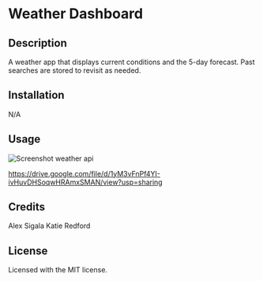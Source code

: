 # Weather Dashboard

## Description
A weather app that displays current conditions and the 5-day forecast. Past searches are stored to revisit as needed.

## Installation

N/A

## Usage
![Screenshot weather api](https://github.com/casicl/weather-dashboard/assets/158116041/dd7776f1-a42b-4493-ac13-71043cb39c46)

https://drive.google.com/file/d/1yM3vFnPf4YI-ivHuvDHSoqwHRAmxSMAN/view?usp=sharing


## Credits

Alex Sigala
Katie Redford

## License

Licensed with the MIT license.

